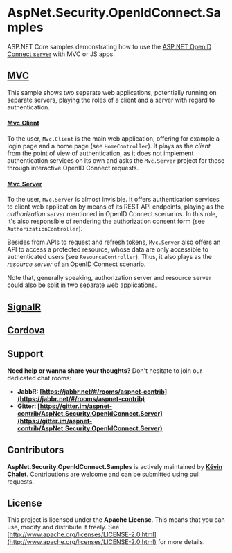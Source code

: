 AspNet.Security.OpenIdConnect.Samples
=====================================

ASP.NET Core samples demonstrating how to use the [ASP.NET OpenID Connect server](https://github.com/aspnet-contrib/AspNet.Security.OpenIdConnect.Server) with MVC or JS apps.

## [MVC](./samples/Mvc)

This sample shows two separate web applications, potentially running on separate servers, playing the roles of a client and a server with regard to authentication.

#### [Mvc.Client](./samples/Mvc/Mvc.Client)

To the user, `Mvc.Client` is the main web application, offering for example a login page and a home page (see `HomeController`). 
It plays as the *client* from the point of view of authentication, as it does not implement authentication services on its own and asks the `Mvc.Server` project for those through interactive OpenID Connect requests.

#### [Mvc.Server](./samples/Mvc/Mvc.Server)

To the user, `Mvc.Server` is almost invisible. 
It offers authentication services to client web application by means of its REST API endpoints, playing as the *authorization server* mentioned in OpenID Connect scenarios.
In this role, it's also responsible of rendering the authorization consent form (see `AuthorizationController`).

Besides from APIs to request and refresh tokens, `Mvc.Server` also offers an API to access a protected resource, whose data are only accessible to authenticated users (see `ResourceController`).
Thus, it also plays as the *resource server* of an OpenID Connect scenario.

Note that, generally speaking, authorization server and resource server could also be split in two separate web applications.

## [SignalR](./samples/SignalR)

## [Cordova](./samples/Cordova)

## Support

**Need help or wanna share your thoughts?** Don't hesitate to join our dedicated chat rooms:

- **JabbR: [https://jabbr.net/#/rooms/aspnet-contrib](https://jabbr.net/#/rooms/aspnet-contrib)**
- **Gitter: [https://gitter.im/aspnet-contrib/AspNet.Security.OpenIdConnect.Server](https://gitter.im/aspnet-contrib/AspNet.Security.OpenIdConnect.Server)**

## Contributors

**AspNet.Security.OpenIdConnect.Samples** is actively maintained by **[Kévin Chalet](https://github.com/PinpointTownes)**. Contributions are welcome and can be submitted using pull requests.

## License

This project is licensed under the **Apache License**. This means that you can use, modify and distribute it freely. See [http://www.apache.org/licenses/LICENSE-2.0.html](http://www.apache.org/licenses/LICENSE-2.0.html) for more details.
